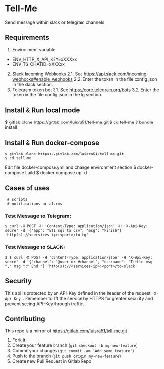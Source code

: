 # Tell-Me
Send message within slack or telegram channels

## Requirements
1. Environment variable
- ENV_HTTP_X_API_KEY=xXXXxx
- ENV_TG_CHATID=xXXXxx

2. Slack Incoming Webhooks
2.1. See https://api.slack.com/incoming-webhooks#enable_webhooks
2.2. Enter the token in the file config.json in the slack section.
3. Telegram token bot
3.1. See https://core.telegram.org/bots
3.2. Enter the token in the file config.json in the tg section.

## Install & Run local mode
  $ gitlab clone https://gitlab.com/luisra51/tell-me.git
  $ cd tell-me
  $ bundle install

## Install & Run docker-compose
    $ gitlab clone https://gitlab.com/luisra51/tell-me.git
    $ cd tell-me
 Edit file docker-compose.yml and change environment section
    $ docker-compose build
    $ docker-compose up -d


## Cases of uses

     # scripts
     # notifications or alarms

### Test Message to Telegram:

    $ curl -X POST -H 'Content-Type: application/json' -H 'X-Api-Key: secre' -d '{"app": "ETL sql to csv", "msg": "Finish"} 'http(s)://<services-ip>:<port>/to-tg'

### Test Message to SLACK:

    $ $ curl -X POST -H 'Content-Type: application/json' -H 'X-Api-Key: secre' -d '{"channel": "@user or #channel", "username": "Tittle msg "," msg ":" End "} 'http(s)://<services-ip>:<port>/to-slack'


## Security
This api is protected by an API-Key defined in the header of the request <code> X-Api-Key </code>. Remember to lift the service by HTTPS for greater security and prevent seeing API-Key through traffic.

## Contributing

This repo is a mirror of https://gitlab.com/luisra51/tell-me.git

1. Fork it
2. Create your feature branch (`git checkout -b my-new-feature`)
3. Commit your changes (`git commit -am 'Add some feature'`)
4. Push to the branch (`git push origin my-new-feature`)
5. Create new Pull Request in Gitlab Repo
